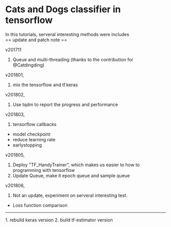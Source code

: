 # Cats and Dogs classifier in tensorflow
In this tutorials, serveral interesting methods were includes <br>
== update and patch note == <br>

v201711 <br>
  1. Queue and multi-threading (thanks to the contribution for @Catdingding) <br>
  
v201801, <br>
  1. mix the tensorflow and tf.keras <br>
  
v201802, <br>
  1. Use tqdm to report the progress and performance <br>
  
v201803, <br>
 1. tensorflow callbacks  
  * model checkpoint
  * reduce learning rate
  * earlystopping
  
v201805, <br>
  1. Deploy "TF_HandyTrainer", which makes us easier to how to programming with tensorflow <br>
  2. Update Queue, make it epoch queue and sample queue <br>

v201806, <br>
  1. Not an update, experiment on serveral interesting test.
   * Loss function comparison

---
<TO DO>
1. rebuild keras version
2. build tf-estimator version


